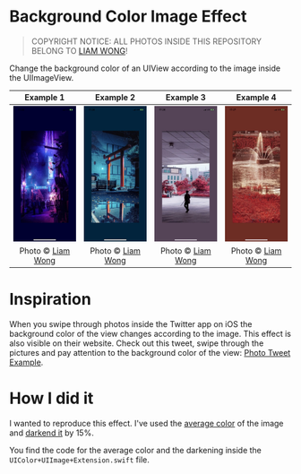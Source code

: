 # Background Color Image Effect

> COPYRIGHT NOTICE: ALL PHOTOS INSIDE THIS REPOSITORY BELONG TO [LIAM WONG](https://twitter.com/liamwong)!

Change the background color of an UIView according to the image inside the UIImageView.

| Example 1 | Example 2 | Example 3 | Example 4 |
| :-------: | :-------: | :-------: | :-------: |
| ![Example 1](example1.jpg) | ![Example 2](example2.jpg) | ![Exampel 3](example3.jpg) | ![Example 4](example4.jpg) |
| Photo © [Liam Wong](https://twitter.com/liamwong) | Photo © [Liam Wong](https://twitter.com/liamwong) | Photo © [Liam Wong](https://twitter.com/liamwong) | Photo © [Liam Wong](https://twitter.com/liamwong) |

# Inspiration
When you swipe through photos inside the Twitter app on iOS the background color of the view changes according to the image. This effect is also visible on their website. Check out this tweet, swipe through the pictures and pay attention to the background color of the view: [Photo Tweet Example](https://twitter.com/Procreate/status/1166677128173109249).

# How I did it
I wanted to reproduce this effect. I've used the [average color](https://www.hackingwithswift.com/example-code/media/how-to-read-the-average-color-of-a-uiimage-using-ciareaaverage) of the image and [darkend it](https://stackoverflow.com/questions/38435308/get-lighter-and-darker-color-variations-for-a-given-uicolor
) by 15%.

You find the code for the average color and the darkening inside the ```UIColor+UIImage+Extension.swift``` file.
